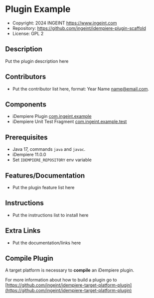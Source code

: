 # Plugin Example

- Copyright: 2024 INGEINT <https://www.ingeint.com>
- Repository: <https://github.com/ingeint/idempiere-plugin-scaffold>
- License: GPL 2

## Description

Put the plugin description here

## Contributors

- Put the contributor list here, format: Year Name <name@email.com>.

## Components

- iDempiere Plugin [com.ingeint.example](com.ingeint.example)
- iDempiere Unit Test Fragment [com.ingeint.example.test](com.ingeint.example.test)

## Prerequisites

- Java 17, commands `java` and `javac`.
- iDempiere 11.0.0
- Set `IDEMPIERE_REPOSITORY` env variable

## Features/Documentation

- Put the plugin feature list here

## Instructions

- Put the instructions list to install here

## Extra Links

- Put the documentation/links here

## Compile Plugin

A target platform is necessary to **compile** an iDempiere plugin.

For more information about how to build a plugin go to [https://github.com/ingeint/idempiere-target-platform-plugin](https://github.com/ingeint/idempiere-target-platform-plugin)
